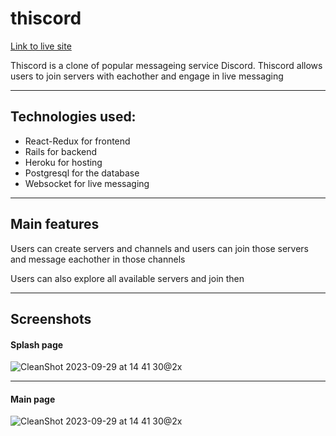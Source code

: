 # thiscord

[Link to live site](https://thiscord-346393e17ad2.herokuapp.com/)

Thiscord is a clone of popular messageing service Discord. Thiscord allows users to join servers with eachother and engage in live messaging

---

## Technologies used:
 - React-Redux for frontend
 - Rails for backend
 - Heroku for hosting
 - Postgresql for the database
 - Websocket for live messaging

---

## Main features

Users can create servers and channels and users can join those servers and message eachother in those channels

Users can also explore all available servers and join then

---

## Screenshots

#### Splash page
![CleanShot 2023-09-29 at 14 41 30@2x](https://github.com/Cuponk/thiscord/assets/76704172/59d8be39-357c-4202-bb7f-a545fd3477ee)

---

#### Main page

![CleanShot 2023-09-29 at 14 41 30@2x](https://github.com/Cuponk/thiscord/assets/76704172/20845f7d-9233-4622-9538-5d5be74eaca8)

